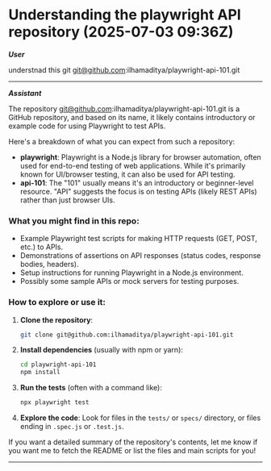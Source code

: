 <!-- Generated by SpecStory -->

# Understanding the playwright API repository (2025-07-03 09:36Z)

_**User**_

understnad this git git@github.com:ilhamaditya/playwright-api-101.git 

---

_**Assistant**_

The repository git@github.com:ilhamaditya/playwright-api-101.git is a GitHub repository, and based on its name, it likely contains introductory or example code for using Playwright to test APIs.

Here's a breakdown of what you can expect from such a repository:

- **playwright**: Playwright is a Node.js library for browser automation, often used for end-to-end testing of web applications. While it's primarily known for UI/browser testing, it can also be used for API testing.
- **api-101**: The "101" usually means it's an introductory or beginner-level resource. "API" suggests the focus is on testing APIs (likely REST APIs) rather than just browser UIs.

### What you might find in this repo:
- Example Playwright test scripts for making HTTP requests (GET, POST, etc.) to APIs.
- Demonstrations of assertions on API responses (status codes, response bodies, headers).
- Setup instructions for running Playwright in a Node.js environment.
- Possibly some sample APIs or mock servers for testing purposes.

### How to explore or use it:
1. **Clone the repository**:
   ```sh
   git clone git@github.com:ilhamaditya/playwright-api-101.git
   ```
2. **Install dependencies** (usually with npm or yarn):
   ```sh
   cd playwright-api-101
   npm install
   ```
3. **Run the tests** (often with a command like):
   ```sh
   npx playwright test
   ```
4. **Explore the code**: Look for files in the `tests/` or `specs/` directory, or files ending in `.spec.js` or `.test.js`.

If you want a detailed summary of the repository's contents, let me know if you want me to fetch the README or list the files and main scripts for you!

---

